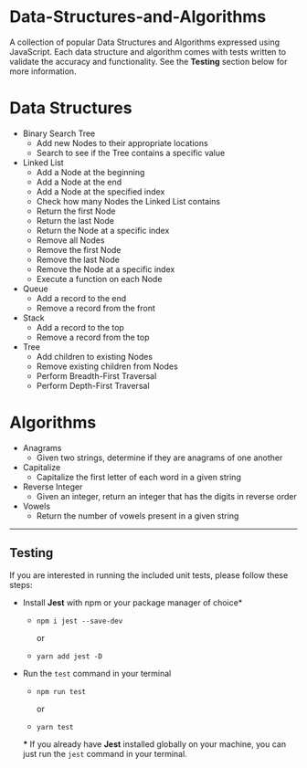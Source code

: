 # Data-Structures-and-Algorithms
A collection of popular Data Structures and Algorithms expressed using JavaScript. Each data structure and algorithm comes with tests written to validate the accuracy and functionality. See the **Testing** section below for more information.

# Data Structures
  - Binary Search Tree
    - Add new Nodes to their appropriate locations
    - Search to see if the Tree contains a specific value
  - Linked List
    - Add a Node at the beginning
    - Add a Node at the end
    - Add a Node at the specified index
    - Check how many Nodes the Linked List contains
    - Return the first Node
    - Return the last Node
    - Return the Node at a specific index
    - Remove all Nodes
    - Remove the first Node
    - Remove the last Node
    - Remove the Node at a specific index
    - Execute a function on each Node
  - Queue
    - Add a record to the end
    - Remove a record from the front
  - Stack
    - Add a record to the top
    - Remove a record from the top
  - Tree
    - Add children to existing Nodes
    - Remove existing children from Nodes
    - Perform Breadth-First Traversal
    - Perform Depth-First Traversal

# Algorithms
  - Anagrams
    - Given two strings, determine if they are anagrams of one another
  - Capitalize
    - Capitalize the first letter of each word in a given string
  - Reverse Integer
    - Given an integer, return an integer that has the digits in reverse order
  - Vowels
    - Return the number of vowels present in a given string
___
## Testing
If you are interested in running the included unit tests, please follow these steps:
  - Install **Jest** with npm or your package manager of choice*
    - ```npm i jest --save-dev```
      
      or


    - ```yarn add jest -D```
  - Run the ```test``` command in your terminal
    - ```npm run test```

      or


    - ```yarn test```
  

    **\*** If you already have **Jest** installed globally on your machine, you can just run the ```jest``` command in your terminal.